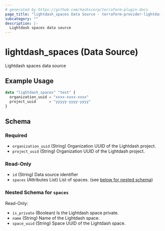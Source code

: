 ```yaml
---
# generated by https://github.com/hashicorp/terraform-plugin-docs
page_title: "lightdash_spaces Data Source - terraform-provider-lightdash"
subcategory: ""
description: |-
  Lightdash spaces data source
---
```


# lightdash_spaces (Data Source)

Lightdash spaces data source

## Example Usage

```terraform
data "lightdash_spaces" "test" {
  organization_uuid = "xxxx-xxxx-xxxx"
  project_uuid      = "yyyyy-yyyy-yyyy"
}
```

<!-- schema generated by tfplugindocs -->
## Schema

### Required

- `organization_uuid` (String) Organization UUID of the Lightdash project.
- `project_uuid` (String) Organization UUID of the Lightdash project.

### Read-Only

- `id` (String) Data source identifier
- `spaces` (Attributes List) List of spaces. (see [below for nested schema](#nestedatt--spaces))

<a id="nestedatt--spaces"></a>
### Nested Schema for `spaces`

Read-Only:

- `is_private` (Boolean) Is the Lightdash space private.
- `name` (String) Name of the Lightdash space.
- `space_uuid` (String) Space UUID of the Lightdash space.
